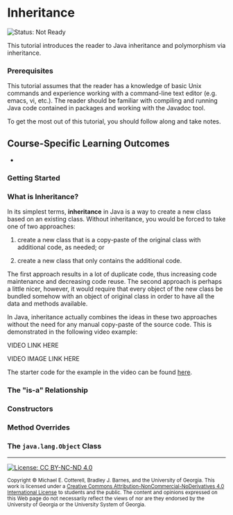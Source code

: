 # Inheritance

![Status: Not Ready](https://img.shields.io/badge/Status-Not%20Ready-red.svg)

This tutorial introduces the reader to Java inheritance and polymorphism via inheritance.

### Prerequisites

This tutorial assumes that the reader has a knowledge of basic Unix commands and experience working
with a command-line text editor (e.g. emacs, vi, etc.). The reader should be familiar with compiling
and running Java code contained in packages and working with the Javadoc tool.

To get the most out of this tutorial, you should follow along and take notes.

## Course-Specific Learning Outcomes

*

### Getting Started

### What is Inheritance?

In its simplest terms, **inheritance** in Java is a way to create a new class based on an
existing class. Without inheritance, you would be forced to take one of two approaches:

1. create a new class that is a copy-paste of the original class with additional code,
   as needed; or

1. create a new class that only contains the additional code.

The first approach results in a lot of duplicate code, thus increasing code maintenance
and decreasing code reuse. The second approach is perhaps a little nicer, however, it
would require that every object of the new class be bundled somehow with an object of
original class in order to have all the data and methods available.

In Java, inheritance actually combines the ideas in these two approaches without the
need for any manual copy-paste of the source code. This is demonstrated in the following 
video example:

VIDEO LINK HERE

VIDEO IMAGE LINK HERE

The starter code for the example in the video can be found [here](person/).

### The "is-a" Relationship

### Constructors

### Method Overrides

### The `java.lang.Object` Class

<hr/>

[![License: CC BY-NC-ND 4.0](https://img.shields.io/badge/License-CC%20BY--NC--ND%204.0-lightgrey.svg)](http://creativecommons.org/licenses/by-nc-nd/4.0/)

<small>
Copyright &copy; Michael E. Cotterell, Bradley J. Barnes, and the University of Georgia.
This work is licensed under a <a rel="license" href="http://creativecommons.org/licenses/by-nc-nd/4.0/">Creative Commons Attribution-NonCommercial-NoDerivatives 4.0 International License</a> to students and the public.
The content and opinions expressed on this Web page do not necessarily reflect the views of nor are they endorsed by the University of Georgia or the University System of Georgia.
</small>
